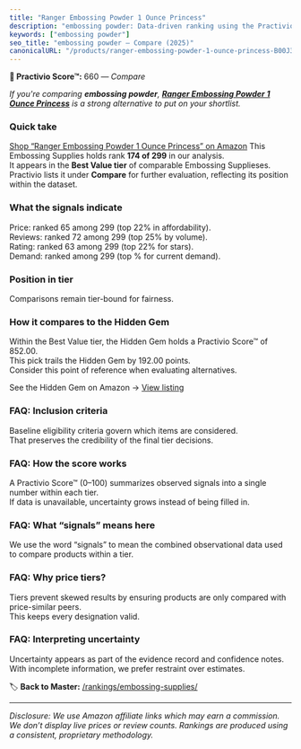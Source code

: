 ```yaml
---
title: "Ranger Embossing Powder 1 Ounce Princess"
description: "embossing powder: Data-driven ranking using the Practivio Score™. Positioned by quality, value, demand, findability, momentum."
keywords: ["embossing powder"]
seo_title: "embossing powder — Compare (2025)"
canonicalURL: "/products/ranger-embossing-powder-1-ounce-princess-B00J39I6V4/"
---
```


**🛒 Practivio Score™:** 660 — _Compare_


*If you're comparing **embossing powder**, **[Ranger Embossing Powder 1 Ounce Princess](https://www.amazon.com/dp/B00J39I6V4?tag=practivio-20)** is a strong alternative to put on your shortlist.*
### Quick take
[Shop “Ranger Embossing Powder 1 Ounce Princess” on Amazon](https://www.amazon.com/dp/B00J39I6V4?tag=practivio-20)
This Embossing Supplies holds rank **174 of 299** in our analysis.  
It appears in the **Best Value tier** of comparable Embossing Supplieses.  
Practivio lists it under **Compare** for further evaluation, reflecting its position within the dataset.

### What the signals indicate
Price: ranked 65 among 299 (top 22% in affordability).  
Reviews: ranked 72 among 299 (top 25% by volume).  
Rating: ranked 63 among 299 (top 22% for stars).  
Demand: ranked  among 299 (top % for current demand).

### Position in tier
Comparisons remain tier-bound for fairness.

### How it compares to the Hidden Gem
Within the Best Value tier, the Hidden Gem holds a Practivio Score™ of 852.00.  
This pick trails the Hidden Gem by 192.00 points.  
Consider this point of reference when evaluating alternatives.  

See the Hidden Gem on Amazon → [View listing](https://www.amazon.com/dp/B095HXH34C?tag=practivio-20)

### FAQ: Inclusion criteria
Baseline eligibility criteria govern which items are considered.  
That preserves the credibility of the final tier decisions.

### FAQ: How the score works
A Practivio Score™ (0–100) summarizes observed signals into a single number within each tier.  
If data is unavailable, uncertainty grows instead of being filled in.

### FAQ: What “signals” means here
We use the word “signals” to mean the combined observational data used to compare products within a tier.

### FAQ: Why price tiers?
Tiers prevent skewed results by ensuring products are only compared with price-similar peers.  
This keeps every designation valid.

### FAQ: Interpreting uncertainty
Uncertainty appears as part of the evidence record and confidence notes.  
With incomplete information, we prefer restraint over estimates.

<!-- Missing template for Compare/CompareWithinPriceClass -->


🏷️ **Back to Master:** [/rankings/embossing-supplies/](/rankings/embossing-supplies/)

---
_Disclosure: We use Amazon affiliate links which may earn a commission. We don’t display live prices or review counts. Rankings are produced using a consistent, proprietary methodology._
